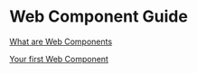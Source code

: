 ---
---
# Web Component Guide

<article-card>

[What are Web Components](what-are-web-components)

</article-card>

[Your first Web Component](your-first-web-component)
